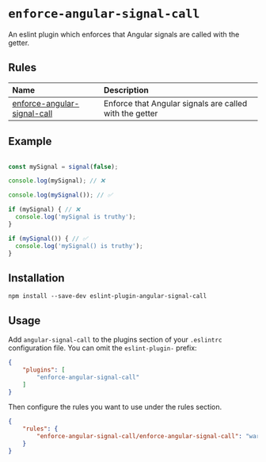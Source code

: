 # `enforce-angular-signal-call`

An eslint plugin which enforces that Angular signals are called with the getter.

## Rules 

<!-- begin auto-generated rules list -->

| Name                                                                     | Description                                             |
| :----------------------------------------------------------------------- | :------------------------------------------------------ |
| [enforce-angular-signal-call](docs/rules/enforce-angular-signal-call.md) | Enforce that Angular signals are called with the getter |

<!-- end auto-generated rules list -->


## Example

```ts

const mySignal = signal(false);

console.log(mySignal); // ❌

console.log(mySignal()); // ✅

if (mySignal) { // ❌
  console.log('mySignal is truthy');
}

if (mySignal()) { // ✅
  console.log('mySignal() is truthy');
}
```


## Installation

```npm install --save-dev eslint-plugin-angular-signal-call```

## Usage

Add `angular-signal-call` to the plugins section of your `.eslintrc` configuration file. You can omit the `eslint-plugin-` prefix:

```json
{
    "plugins": [
        "enforce-angular-signal-call"
    ]
}
```

Then configure the rules you want to use under the rules section.

```json
{
    "rules": {
        "enforce-angular-signal-call/enforce-angular-signal-call": "warn"
    }
}
```
